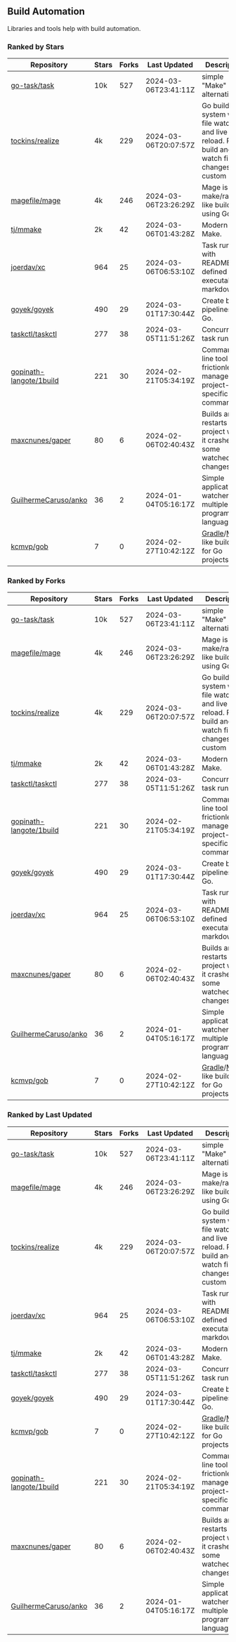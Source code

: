 ## Build Automation

Libraries and tools help with build automation.

### Ranked by Stars

| Repository | Stars | Forks | Last Updated | Description | 
|------------|-------|-------|--------------|-------------|
| [go-task/task](https://github.com/go-task/task) | 10k | 527 | 2024-03-06T23:41:11Z |  simple "Make" alternative. |
| [tockins/realize](https://github.com/tockins/realize) | 4k | 229 | 2024-03-06T20:07:57Z |  Go build a system with file watchers and live to reload. Run, build and watch file changes with custom paths. |
| [magefile/mage](https://github.com/magefile/mage) | 4k | 246 | 2024-03-06T23:26:29Z |  Mage is a make/rake-like build tool using Go. |
| [tj/mmake](https://github.com/tj/mmake) | 2k | 42 | 2024-03-06T01:43:28Z |  Modern Make. |
| [joerdav/xc](https://github.com/joerdav/xc) | 964 | 25 | 2024-03-06T06:53:10Z |  Task runner with README.md defined tasks, executable markdown. |
| [goyek/goyek](https://github.com/goyek/goyek) | 490 | 29 | 2024-03-01T17:30:44Z |  Create build pipelines in Go. |
| [taskctl/taskctl](https://github.com/taskctl/taskctl) | 277 | 38 | 2024-03-05T11:51:26Z |  Concurrent task runner. |
| [gopinath-langote/1build](https://github.com/gopinath-langote/1build) | 221 | 30 | 2024-02-21T05:34:19Z |  Command line tool to frictionlessly manage project-specific commands. |
| [maxcnunes/gaper](https://github.com/maxcnunes/gaper) | 80 | 6 | 2024-02-06T02:40:43Z |  Builds and restarts a Go project when it crashes or some watched file changes. |
| [GuilhermeCaruso/anko](https://github.com/GuilhermeCaruso/anko) | 36 | 2 | 2024-01-04T05:16:17Z |  Simple application watcher for multiple programming languages. |
| [kcmvp/gob](https://github.com/kcmvp/gob) | 7 | 0 | 2024-02-27T10:42:12Z |  [Gradle](https://docs.gradle.org/)/[Maven](https://maven.apache.org/) like build tool for Go projects. |

### Ranked by Forks

| Repository | Stars | Forks | Last Updated | Description | 
|------------|-------|-------|--------------|-------------|
| [go-task/task](https://github.com/go-task/task) | 10k | 527 | 2024-03-06T23:41:11Z |  simple "Make" alternative. |
| [magefile/mage](https://github.com/magefile/mage) | 4k | 246 | 2024-03-06T23:26:29Z |  Mage is a make/rake-like build tool using Go. |
| [tockins/realize](https://github.com/tockins/realize) | 4k | 229 | 2024-03-06T20:07:57Z |  Go build a system with file watchers and live to reload. Run, build and watch file changes with custom paths. |
| [tj/mmake](https://github.com/tj/mmake) | 2k | 42 | 2024-03-06T01:43:28Z |  Modern Make. |
| [taskctl/taskctl](https://github.com/taskctl/taskctl) | 277 | 38 | 2024-03-05T11:51:26Z |  Concurrent task runner. |
| [gopinath-langote/1build](https://github.com/gopinath-langote/1build) | 221 | 30 | 2024-02-21T05:34:19Z |  Command line tool to frictionlessly manage project-specific commands. |
| [goyek/goyek](https://github.com/goyek/goyek) | 490 | 29 | 2024-03-01T17:30:44Z |  Create build pipelines in Go. |
| [joerdav/xc](https://github.com/joerdav/xc) | 964 | 25 | 2024-03-06T06:53:10Z |  Task runner with README.md defined tasks, executable markdown. |
| [maxcnunes/gaper](https://github.com/maxcnunes/gaper) | 80 | 6 | 2024-02-06T02:40:43Z |  Builds and restarts a Go project when it crashes or some watched file changes. |
| [GuilhermeCaruso/anko](https://github.com/GuilhermeCaruso/anko) | 36 | 2 | 2024-01-04T05:16:17Z |  Simple application watcher for multiple programming languages. |
| [kcmvp/gob](https://github.com/kcmvp/gob) | 7 | 0 | 2024-02-27T10:42:12Z |  [Gradle](https://docs.gradle.org/)/[Maven](https://maven.apache.org/) like build tool for Go projects. |

### Ranked by Last Updated

| Repository | Stars | Forks | Last Updated | Description | 
|------------|-------|-------|--------------|-------------|
| [go-task/task](https://github.com/go-task/task) | 10k | 527 | 2024-03-06T23:41:11Z |  simple "Make" alternative. |
| [magefile/mage](https://github.com/magefile/mage) | 4k | 246 | 2024-03-06T23:26:29Z |  Mage is a make/rake-like build tool using Go. |
| [tockins/realize](https://github.com/tockins/realize) | 4k | 229 | 2024-03-06T20:07:57Z |  Go build a system with file watchers and live to reload. Run, build and watch file changes with custom paths. |
| [joerdav/xc](https://github.com/joerdav/xc) | 964 | 25 | 2024-03-06T06:53:10Z |  Task runner with README.md defined tasks, executable markdown. |
| [tj/mmake](https://github.com/tj/mmake) | 2k | 42 | 2024-03-06T01:43:28Z |  Modern Make. |
| [taskctl/taskctl](https://github.com/taskctl/taskctl) | 277 | 38 | 2024-03-05T11:51:26Z |  Concurrent task runner. |
| [goyek/goyek](https://github.com/goyek/goyek) | 490 | 29 | 2024-03-01T17:30:44Z |  Create build pipelines in Go. |
| [kcmvp/gob](https://github.com/kcmvp/gob) | 7 | 0 | 2024-02-27T10:42:12Z |  [Gradle](https://docs.gradle.org/)/[Maven](https://maven.apache.org/) like build tool for Go projects. |
| [gopinath-langote/1build](https://github.com/gopinath-langote/1build) | 221 | 30 | 2024-02-21T05:34:19Z |  Command line tool to frictionlessly manage project-specific commands. |
| [maxcnunes/gaper](https://github.com/maxcnunes/gaper) | 80 | 6 | 2024-02-06T02:40:43Z |  Builds and restarts a Go project when it crashes or some watched file changes. |
| [GuilhermeCaruso/anko](https://github.com/GuilhermeCaruso/anko) | 36 | 2 | 2024-01-04T05:16:17Z |  Simple application watcher for multiple programming languages. |

